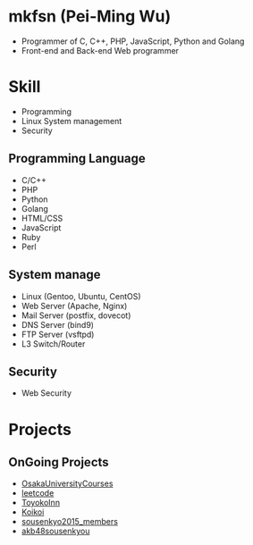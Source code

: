 mkfsn (Pei-Ming Wu)
===================

* Programmer of C, C++, PHP, JavaScript, Python and Golang
* Front-end and Back-end Web programmer

Skill
=====

* Programming
* Linux System management
* Security

Programming Language
--------------------

* C/C++
* PHP
* Python
* Golang
* HTML/CSS
* JavaScript
* Ruby
* Perl

System manage
-------------

* Linux (Gentoo, Ubuntu, CentOS)
* Web Server (Apache, Nginx)
* Mail Server (postfix, dovecot)
* DNS Server (bind9)
* FTP Server (vsftpd)
* L3 Switch/Router

Security
--------

* Web Security

Projects
========

OnGoing Projects
----------------

* [OsakaUniversityCourses]
* [leetcode]
* [ToyokoInn]
* [Koikoi][]
* [sousenkyo2015_members][]
* [akb48sousenkyou]

[Koikoi]: https://github.com/mkfsn/Koikoi
[sousenkyo2015_members]: https://github.com/mkfsn/sousenkyo2015_members
[akb48sousenkyou]: https://github.com/mkfsn/akb48sousenkyou
[OsakaUniversityCourses]: https://github.com/mkfsn/OsakaUniversityCourses
[leetcode]: https://github.com/mkfsn/LeetCode
[ToyokoInn]: https://github.com/mkfsn/ToyokoInn
